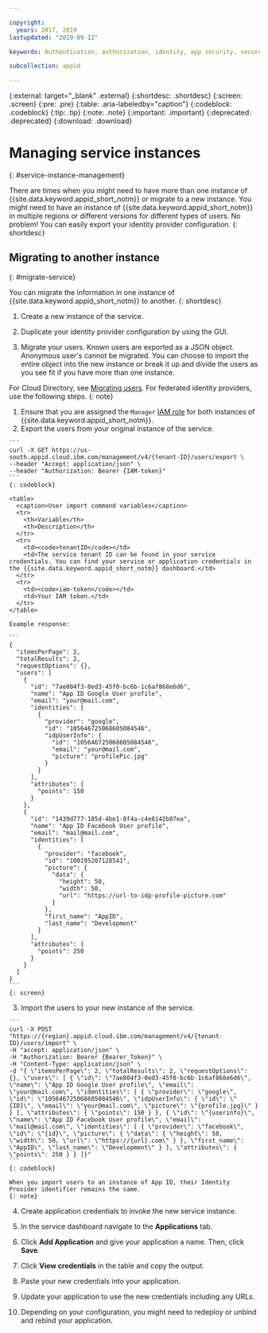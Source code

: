```yaml
---

copyright:
  years: 2017, 2019
lastupdated: "2019-09-12"

keywords: Authentication, authorization, identity, app security, secure, access, platform, management, permissions

subcollection: appid

---
```


{:external: target="_blank" .external}
{:shortdesc: .shortdesc}
{:screen: .screen}
{:pre: .pre}
{:table: .aria-labeledby="caption"}
{:codeblock: .codeblock}
{:tip: .tip}
{:note: .note}
{:important: .important}
{:deprecated: .deprecated}
{:download: .download}


# Managing service instances
{: #service-instance-management}

There are times when you might need to have more than one instance of {{site.data.keyword.appid_short_notm}} or migrate to a new instance. You might need to have an instance of {{site.data.keyword.appid_short_notm}} in multiple regions or different versions for different types of users. No problem! You can easily export your identity provider configuration. 
{: shortdesc}


## Migrating to another instance
{: #migrate-service}

You can migrate the information in one instance of {{site.data.keyword.appid_short_notm}} to another.
{: shortdesc}

1. Create a new instance of the service.

2. Duplicate your identity provider configuration by using the GUI.

3. Migrate your users. Known users are exported as a JSON object. Anonymous user's cannot be migrated. You can choose to import the entire object into the new instance or break it up and divide the users as you see fit if you have more than one instance.

  For Cloud Directory, see [Migrating users](/docs/services/appid?topic=appid-cd-users#user-migration). For federated identity providers, use the following steps.
  {: note}

  1. Ensure that you are assigned the `Manager` [IAM role](/docs/iam?topic=iam-getstarted#getstarted) for both instances of {{site.data.keyword.appid_short_notm}}.
  2. Export the users from your original instance of the service.

    ```
    curl -X GET https://us-south.appid.cloud.ibm.com/management/v4/{tenant-ID}/users/export \
    --header "Accept: application/json" \
    --header "Authorization: Bearer {IAM-token}"
    ```
    {: codeblock}

    <table>
      <caption>User import command variables</caption>
      <tr>
        <th>Variable</th>
        <th>Description</th>
      </tr>
      <tr>
        <td><code>tenantID</code></td>
        <td>The service tenant ID can be found in your service credentials. You can find your service or application credentials in the {{site.data.keyword.appid_short_notm}} dashboard.</td>
      </tr>
      <tr>
        <td><code>iam-token</code></td>
        <td>Your IAM token.</td>
      </tr>
    </table>

    Example response:

    ```
    {
      "itemsPerPage": 2,
      "totalResults": 2,
      "requestOptions": {},
      "users": [
        {
          "id": "7ae804f3-0ed3-45f0-bc6b-1c6af868e6d6",
          "name": "App ID Google User profile",
          "email": "your@mail.com",
          "identities": [
            {
              "provider": "google",
              "id": "105646725068605084546",
              "idpUserInfo": {
                "id": "105646725068605084546",
                "email": "your@mail.com",
                "picture": "profilePic.jpg"
              }
            }
          ],
          "attributes": {
            "points": 150
          }
        },
        {
          "id": "1439d777-185d-4be1-8f4a-c4e8142b87ea",
          "name": "App ID Facebook User profile",
          "email": "mail@mail.com",
          "identities": [
            {
              "provider": "facebook",
              "id": "100195207128541",
              "picture": {
                "data": {
                  "height": 50,
                  "width": 50,
                  "url": "https://url-to-idp-profile-picture.com"
                }
              },
              "first_name": "AppID",
              "last_name": "Development"
            }
          ],
          "attributes": {
            "points": 250
          }
        }
      ]
    }
    ```
    {: screen}

  3. Import the users to your new instance of the service.

    ```
    curl -X POST "https://{region}.appid.cloud.ibm.com/management/v4/{tenant-ID}/users/import" \
    -H "accept: application/json" \
    -H "Authorization: Bearer {Bearer_Token}" \
    -H "Content-Type: application/json" \
    -d "{ \"itemsPerPage\": 2, \"totalResults\": 2, \"requestOptions\": {}, \"users\": [ { \"id\": \"7ae804f3-0ed3-45f0-bc6b-1c6af868e6d6\", \"name\": \"App ID Google User profile\", \"email\": \"your@mail.com\", \"identities\": [ { \"provider\": \"google\", \"id\": \"105646725068605084546\", \"idpUserInfo\": { \"id\": \"{ID}\", \"email\": \"your@mail.com\", \"picture\": \"{profile.jpg}\" } } ], \"attributes\": { \"points\": 150 } }, { \"id\": \"{userinfo}\", \"name\": \"App ID Facebook User profile\", \"email\": \"mail@mail.com\", \"identities\": [ { \"provider\": \"facebook\", \"id\": \"{id}\", \"picture\": { \"data\": { \"height\": 50, \"width\": 50, \"url\": \"https://{url}.com\" } }, \"first_name\": \"AppID\", \"last_name\": \"Development\" } ], \"attributes\": { \"points\": 250 } } ]}"
    ```
    {: codeblock}
    
    When you import users to an instance of App ID, their Identity Provider identifier remains the same.
    {: note}

4. Create application credentials to invoke the new service instance.

  1. In the service dashboard navigate to the **Applications** tab.

  2. Click **Add Application** and give your application a name. Then, click **Save**.

  3. Click **View credentials** in the table and copy the output.

  4. Paste your new credentials into your application.

5. Update your application to use the new credentials including any URLs. 

6. Depending on your configuration, you might need to redeploy or unbind and rebind your application.

